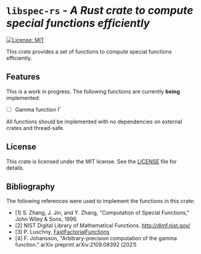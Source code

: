 # `libspec-rs` - *A Rust crate to compute special functions efficiently*

[![License: MIT](https://img.shields.io/badge/License-MIT-yellow.svg)](https://opensource.org/licenses/MIT)

This crate provides a set of functions to compute special functions efficiently.

## Features

This is a work in progress. The following functions are currently **being** implemented:

- [ ] Gamma function $\Gamma$

All functions should be implemented with no dependencies on external crates and thread-safe.

## License

This crate is licensed under the MIT license. See the [LICENSE](LICENSE) file for details.

## Bibliography

The following references were used to implement the functions in this crate:

- [1] S. Zhang, J. Jin, and Y. Zhang, "Computation of Special Functions," John Wiley & Sons, 1996.
- [2] NIST Digital Library of Mathematical Functions. http://dlmf.nist.gov/
- [3] P. Luschny, [FastFactorialFunctions](https://www.luschny.de/math/factorial/FastFactorialFunctions.htm)
- [4] F. Johansson, "Arbitrary-precision computation of the gamma function." arXiv preprint arXiv:2109.08392 (2021)